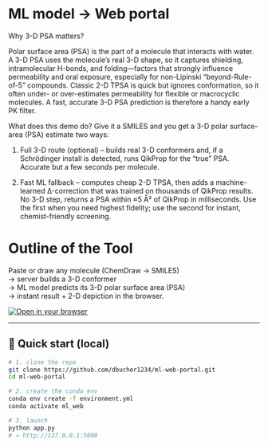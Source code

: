 # ML model → Web portal

Why 3-D PSA matters?

Polar surface area (PSA) is the part of a molecule that interacts with water. A 3-D PSA uses the molecule’s real 3-D shape, so it captures shielding, intramolecular H-bonds, and folding—factors that strongly influence permeability and oral exposure, especially for non-Lipinski “beyond-Rule-of-5” compounds. Classic 2-D TPSA is quick but ignores conformation, so it often under- or over-estimates permeability for flexible or macrocyclic molecules. A fast, accurate 3-D PSA prediction is therefore a handy early PK filter.

What does this demo do?
Give it a SMILES and you get a 3-D polar surface-area (PSA) estimate two ways:

1) Full 3-D route (optional) – builds real 3-D conformers and, if a Schrödinger install is detected, runs QikProp for the “true” PSA. Accurate but a few seconds per molecule.
  
2) Fast ML fallback – computes cheap 2-D TPSA, then adds a machine-learned Δ-correction that was trained on thousands of QikProp results. No 3-D step, returns a PSA within ≈5 Å² of QikProp in milliseconds.
Use the first when you need highest fidelity; use the second for instant, chemist-friendly screening.

# Outline of the Tool

Paste or draw any molecule (ChemDraw → SMILES)  
→ server builds a 3-D conformer  
→ ML model predicts its 3-D polar surface area (PSA)  
→ instant result + 2-D depiction in the browser.

[![Open in your browser](static/screenshot.png)](static/screenshot.png)

---

## 🚀 Quick start (local)

```bash
# 1. clone the repo
git clone https://github.com/dbucher1234/ml-web-portal.git
cd ml-web-portal

# 2. create the conda env
conda env create -f environment.yml
conda activate ml_web

# 3. launch
python app.py
# → http://127.0.0.1:5000

